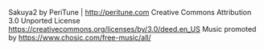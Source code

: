  Sakuya2 by PeriTune | http://peritune.com
Creative Commons Attribution 3.0 Unported License
https://creativecommons.org/licenses/by/3.0/deed.en_US
Music promoted by https://www.chosic.com/free-music/all/